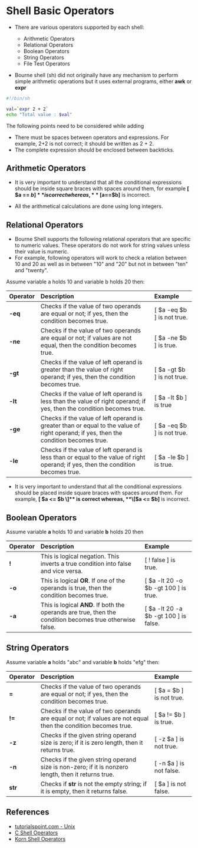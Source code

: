 # Shell Basic Operators

- There are various operators supported by each shell:
	- Arithmetic Operators
	- Relational Operators
	- Boolean Operators
	- String Operators
	- File Test Operators

- Bourne shell (sh) did not originally have any mechanism to perform simple arithmetic operations but it uses external programs, either **awk** or **expr**

```sh
#!/bin/sh

val=`expr 2 + 2`
echo "Total value : $val"
```

The following points need to be considered while adding

- There must be spaces between operators and expressions. For example, 2+2 is not correct; it should be written as 2 + 2.
- The complete expression should be enclosed between backticks.

## Arithmetic Operators

- It is very important to understand that all the conditional expressions should be inside square braces with spaces around them, for example **[ $a == $b ]** is correct whereas, **[$a==$b]** is incorrect.

- All the arithmetical calculations are done using long integers.

## Relational Operators

- Bourne Shell supports the following relational operators that are specific to numeric values. These operators do not work for string values unless their value is numeric.
- For example, following operators will work to check a relation between 10 and 20 as well as in between "10" and "20" but not in between "ten" and "twenty".

Assume variable a holds 10 and variable b holds 20 then:

| Operator | Description | Example
| :-------- | :--------- | :--------- |
| **-eq** | Checks if the value of two operands are equal or not; if yes, then the condition becomes true. | \[ $a -eq $b \] is not true. |
| **-ne** | Checks if the value of two operands are equal or not; if values are not equal, then the condition becomes true. | \[ $a -ne $b \] is true. |
| **-gt** | Checks if the value of left operand is greater than the value of right operand; if yes, then the condition becomes true. | \[ $a -gt $b \] is not true. |
| **-lt** | Checks if the value of left operand is less than the value of right operand; if yes, then the condition becomes true. | \[ $a -lt $b \] is true |
| **-ge** | Checks if the value of left operand is greater than or equal to the value of right operand; if yes, then the condition becomes true. | \[ $a -eq $b \] is not true. |
| **-le** | Checks if the value of left operand is less than or equal to the value of right operand; if yes, then the condition becomes true. | \[ $a -le $b \] is true. |

- It is very important to understand that all the conditional expressions should be placed inside square braces with spaces around them. For example, **\[ $a <= $b \]** is correct whereas, **\[$a <= $b\]** is incorrect.

## Boolean Operators

Assume variable **a** holds 10 and variable **b** holds 20 then

| Operator | Description | Example
| :-------- | :--------- | :--------- |
| **!** | This is logical negation. This inverts a true condition into false and vice versa. | \[ ! false \] is true. |
| **-o** | This is logical **OR**. If one of the operands is true, then the condition becomes true. | \[ $a -lt 20 -o $b -gt 100 \] is true. |
| **-a** | This is logical **AND**. If both the operands are true, then the condition becomes true otherwise false. | \[ $a -lt 20 -a $b -gt 100 \] is false. |

## String Operators

Assume variable **a** holds "abc" and variable **b** holds "efg" then:

| Operator | Description | Example
| :-------- | :--------- | :--------- |
| **=** | Checks if the value of two operands are equal or not; if yes, then the condition becomes true. | \[ $a = $b \] is not true. |
| **!=** | Checks if the value of two operands are equal or not; if values are not equal then the condition becomes true. | \[ $a != $b \] is true. |
| **-z** | Checks if the given string operand size is zero; if it is zero length, then it returns true. | \[ -z $a \] is not true. |
| **-n** | Checks if the given string operand size is non-zero; if it is nonzero length, then it returns true. | \[ -n $a \] is not false. |
| **str** | Checks if **str** is not the empty string; if it is empty, then it returns false. | \[ $a \] is not false. |

## References

- [tutorialspoint.com - Unix](https://www.tutorialspoint.com/unix/unix-basic-operators.htm)
- [C Shell Operators](https://www.tutorialspoint.com/unix/unix-c-shell-operators.htm)
- [Korn Shell Operators](https://www.tutorialspoint.com/unix/unix-korn-shell-operators.htm)

